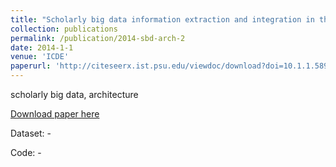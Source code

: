 ```yaml
---
title: "Scholarly big data information extraction and integration in the CiteSeerχ digital library"
collection: publications
permalink: /publication/2014-sbd-arch-2
date: 2014-1-1
venue: 'ICDE'
paperurl: 'http://citeseerx.ist.psu.edu/viewdoc/download?doi=10.1.1.589.6810&rep=rep1&type=pdf'
---
```

scholarly big data, architecture

[Download paper here](http://citeseerx.ist.psu.edu/viewdoc/download?doi=10.1.1.589.6810&rep=rep1&type=pdf)

Dataset: -

Code: -
